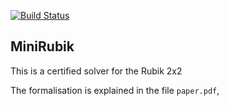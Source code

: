 [![Build Status](https://travis-ci.org/thery/minirubik.svg?branch=master)](https://travis-ci.org/thery/minirubik)

## MiniRubik

This is a certified solver for the Rubik 2x2

The formalisation is explained in the file `paper.pdf`,
